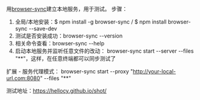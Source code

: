用<a href="https://www.browsersync.io/">browser-sync</a>建立本地服务，用于测试。
步骤：
1. 全局/本地安装：$ npm install -g browser-sync / $ npm install browser-sync --save-dev
2. 测试是否安装成功：browser-sync --version
3. 相关命令查看：browser-sync --help
4. 启动本地服务并监听任意文件的改动： browser-sync start --server --files "**"，这样，在任意终端都可以同步测试了

扩展 - 服务代理模式：
	browser-sync start --proxy "http://your-local-url.com:8080" --files "**"


测试地址：<a href="https://hellocy.github.io/shot/" target="_blank">https://hellocy.github.io/shot/</a>

